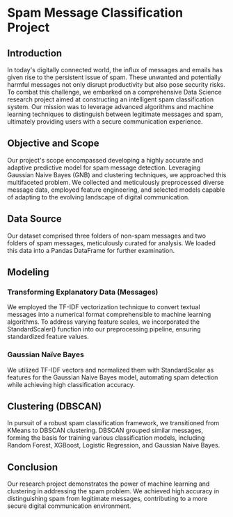 # Spam Message Classification Project

## Introduction

In today's digitally connected world, the influx of messages and emails has given rise to the persistent issue of spam. These unwanted and potentially harmful messages not only disrupt productivity but also pose security risks. To combat this challenge, we embarked on a comprehensive Data Science research project aimed at constructing an intelligent spam classification system. Our mission was to leverage advanced algorithms and machine learning techniques to distinguish between legitimate messages and spam, ultimately providing users with a secure communication experience.

## Objective and Scope

Our project's scope encompassed developing a highly accurate and adaptive predictive model for spam message detection. Leveraging Gaussian Naive Bayes (GNB) and clustering techniques, we approached this multifaceted problem. We collected and meticulously preprocessed diverse message data, employed feature engineering, and selected models capable of adapting to the evolving landscape of digital communication.

## Data Source

Our dataset comprised three folders of non-spam messages and two folders of spam messages, meticulously curated for analysis. We loaded this data into a Pandas DataFrame for further examination.

## Modeling

### Transforming Explanatory Data (Messages)

We employed the TF-IDF vectorization technique to convert textual messages into a numerical format comprehensible to machine learning algorithms. To address varying feature scales, we incorporated the StandardScaler() function into our preprocessing pipeline, ensuring standardized feature values.

### Gaussian Naïve Bayes

We utilized TF-IDF vectors and normalized them with StandardScalar as features for the Gaussian Naive Bayes model, automating spam detection while achieving high classification accuracy.

## Clustering (DBSCAN)

In pursuit of a robust spam classification framework, we transitioned from KMeans to DBSCAN clustering. DBSCAN grouped similar messages, forming the basis for training various classification models, including Random Forest, XGBoost, Logistic Regression, and Gaussian Naive Bayes.

## Conclusion

Our research project demonstrates the power of machine learning and clustering in addressing the spam problem. We achieved high accuracy in distinguishing spam from legitimate messages, contributing to a more secure digital communication environment.
